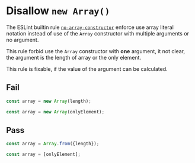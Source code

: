 # Disallow `new Array()`

The ESLint builtin rule [`no-array-constructor`](https://eslint.org/docs/rules/no-array-constructor) enforce use array literal notation instead of use of the `Array` constructor with multiple arguments or no argument.

This rule forbid use the `Array` constructor with **one** argument, it not clear, the argument is the length of array or the only element.

This rule is fixable, if the value of the argument can be calculated.

## Fail

```js
const array = new Array(length);
```

```js
const array = new Array(onlyElement);
```

## Pass

```js
const array = Array.from({length});
```

```js
const array = [onlyElement];
```
